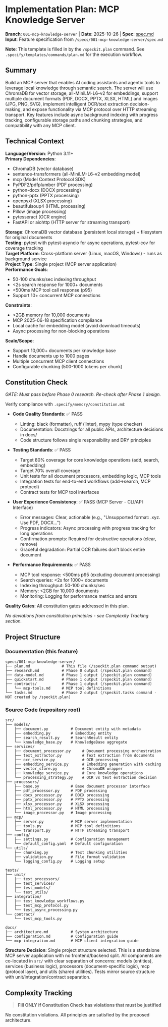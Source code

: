 # Implementation Plan: MCP Knowledge Server

**Branch**: `001-mcp-knowledge-server` | **Date**: 2025-10-26 | **Spec**: [spec.md](./spec.md)
**Input**: Feature specification from `/specs/001-mcp-knowledge-server/spec.md`

**Note**: This template is filled in by the `/speckit.plan` command. See `.specify/templates/commands/plan.md` for the execution workflow.

## Summary

Build an MCP server that enables AI coding assistants and agentic tools to leverage local knowledge through semantic search. The server will use ChromaDB for vector storage, all-MiniLM-L6-v2 for embeddings, support multiple document formats (PDF, DOCX, PPTX, XLSX, HTML) and images (JPG, PNG, SVG), implement intelligent OCR/text extraction decision-making, and expose functionality via MCP protocol over HTTP streaming transport. Key features include async background indexing with progress tracking, configurable storage paths and chunking strategies, and compatibility with any MCP client.

## Technical Context

**Language/Version**: Python 3.11+  
**Primary Dependencies**: 
- ChromaDB (vector database)
- sentence-transformers (all-MiniLM-L6-v2 embedding model)
- mcp (Model Context Protocol SDK)
- PyPDF2/pdfplumber (PDF processing)
- python-docx (DOCX processing)
- python-pptx (PPTX processing)
- openpyxl (XLSX processing)
- beautifulsoup4 (HTML processing)
- Pillow (image processing)
- pytesseract (OCR engine)
- FastAPI or aiohttp (HTTP server for streaming transport)

**Storage**: ChromaDB vector database (persistent local storage) + filesystem for original documents  
**Testing**: pytest with pytest-asyncio for async operations, pytest-cov for coverage tracking  
**Target Platform**: Cross-platform server (Linux, macOS, Windows) - runs as background service  
**Project Type**: Single project (MCP server application)  
**Performance Goals**: 
- 50-100 chunks/sec indexing throughput
- <2s search response for 1000+ documents
- <500ms MCP tool call response (p95)
- Support 10+ concurrent MCP connections

**Constraints**: 
- <2GB memory for 10,000 documents
- MCP 2025-06-18 specification compliance
- Local cache for embedding model (avoid download timeouts)
- Async processing for non-blocking operations

**Scale/Scope**: 
- Support 10,000+ documents per knowledge base
- Handle documents up to 1000 pages
- Multiple concurrent MCP client connections
- Configurable chunking (500-1000 tokens per chunk)

## Constitution Check

*GATE: Must pass before Phase 0 research. Re-check after Phase 1 design.*

Verify compliance with `.specify/memory/constitution.md`:

- **Code Quality Standards**: ✅ PASS
  - Linting: black (formatter), ruff (linter), mypy (type checker)
  - Documentation: Docstrings for all public APIs, architecture decisions in docs/
  - Code structure follows single responsibility and DRY principles
  
- **Testing Standards**: ✅ PASS
  - Target 80% coverage for core knowledge operations (add, search, embedding)
  - Target 70% overall coverage
  - Unit tests for all document processors, embedding logic, MCP tools
  - Integration tests for end-to-end workflows (add→search, MCP protocol)
  - Contract tests for MCP tool interfaces
  
- **User Experience Consistency**: ✅ PASS (MCP Server - CLI/API Interface)
  - Error messages: Clear, actionable (e.g., "Unsupported format: .xyz. Use PDF, DOCX...")
  - Progress indicators: Async processing with progress tracking for long operations
  - Confirmation prompts: Required for destructive operations (clear, remove)
  - Graceful degradation: Partial OCR failures don't block entire document
  
- **Performance Requirements**: ✅ PASS
  - MCP tool response: <500ms p95 (excluding document processing)
  - Search queries: <2s for 1000+ documents
  - Indexing throughput: 50-100 chunks/sec
  - Memory: <2GB for 10,000 documents
  - Monitoring: Logging for performance metrics and errors

**Quality Gates**: All constitution gates addressed in this plan.

*No deviations from constitution principles - see Complexity Tracking section.*

## Project Structure

### Documentation (this feature)

```text
specs/001-mcp-knowledge-server/
├── plan.md              # This file (/speckit.plan command output)
├── research.md          # Phase 0 output (/speckit.plan command)
├── data-model.md        # Phase 1 output (/speckit.plan command)
├── quickstart.md        # Phase 1 output (/speckit.plan command)
├── contracts/           # Phase 1 output (/speckit.plan command)
│   └── mcp-tools.md     # MCP tool definitions
└── tasks.md             # Phase 2 output (/speckit.tasks command - NOT created by /speckit.plan)
```

### Source Code (repository root)

```text
src/
├── models/
│   ├── document.py          # Document entity with metadata
│   ├── embedding.py         # Embedding entity
│   ├── search_result.py     # SearchResult entity
│   └── knowledge_base.py    # KnowledgeBase aggregate
├── services/
│   ├── document_processor.py     # Document processing orchestration
│   ├── text_extractor.py         # Text extraction from documents
│   ├── ocr_service.py            # OCR processing
│   ├── embedding_service.py      # Embedding generation with caching
│   ├── vector_store.py           # ChromaDB wrapper
│   ├── knowledge_service.py      # Core knowledge operations
│   └── processing_strategy.py    # OCR vs text extraction decision
├── processors/
│   ├── base.py              # Base document processor interface
│   ├── pdf_processor.py     # PDF processing
│   ├── docx_processor.py    # DOCX processing
│   ├── pptx_processor.py    # PPTX processing
│   ├── xlsx_processor.py    # XLSX processing
│   ├── html_processor.py    # HTML processing
│   └── image_processor.py   # Image processing
├── mcp/
│   ├── server.py            # MCP server implementation
│   ├── tools.py             # MCP tool definitions
│   └── transport.py         # HTTP streaming transport
├── config/
│   ├── settings.py          # Configuration management
│   └── default_config.yaml  # Default configuration
└── utils/
    ├── chunking.py          # Text chunking utilities
    ├── validation.py        # File format validation
    └── logging_config.py    # Logging setup

tests/
├── unit/
│   ├── test_processors/
│   ├── test_services/
│   ├── test_models/
│   └── test_utils/
├── integration/
│   ├── test_knowledge_workflows.py
│   ├── test_mcp_protocol.py
│   └── test_async_processing.py
└── contract/
    └── test_mcp_tools.py

docs/
├── architecture.md          # System architecture
├── configuration.md         # Configuration guide
└── mcp-integration.md       # MCP client integration guide
```

**Structure Decision**: Single project structure selected. This is a standalone MCP server application with no frontend/backend split. All components are co-located in `src/` with clear separation of concerns: models (entities), services (business logic), processors (document-specific logic), mcp (protocol layer), and utils (shared utilities). Tests mirror source structure with unit/integration/contract separation.

## Complexity Tracking

> **Fill ONLY if Constitution Check has violations that must be justified**

No constitution violations. All principles are satisfied by the proposed architecture.
